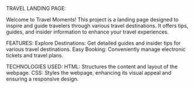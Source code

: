 TRAVEL LANDING PAGE:    [](       
https://madhu-mitha19.github.io/Landing-page/
)

Welcome to Travel Moments! This project is a landing page designed to inspire and guide travelers through various travel destinations.
It offers tips, guides, and insider information to enhance your travel experiences.

FEATURES:
Explore Destinations: Get detailed guides and insider tips for various travel destinations.
Easy Booking: Conveniently manage electronic tickets and travel plans.

TECHNOLOGIES USED:
HTML: Structures the content and layout of the webpage.
CSS: Styles the webpage, enhancing its visual appeal and ensuring a responsive design.
